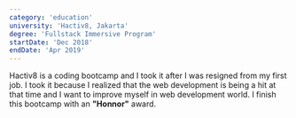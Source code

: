 ```yaml
---
category: 'education'
university: 'Hactiv8, Jakarta'
degree: 'Fullstack Immersive Program'
startDate: 'Dec 2018'
endDate: 'Apr 2019'
---
```


Hactiv8 is a coding bootcamp and I took it after I was resigned from my first job. I took it because I realized that the web development is being a hit at that time and I want to improve myself in web development world. I finish this bootcamp with an **"Honnor"** award.
